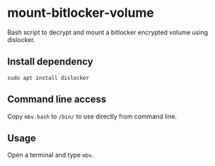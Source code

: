 # mount-bitlocker-volume
 Bash script to decrypt and mount a bitlocker encrypted volume using dislocker.

 ## Install dependency
 `sudo apt install dislocker`

## Command line access

Copy `mbv.bash` to `/bin/` to use directly from command line.

## Usage

Open a terminal and type  `mbv`.

